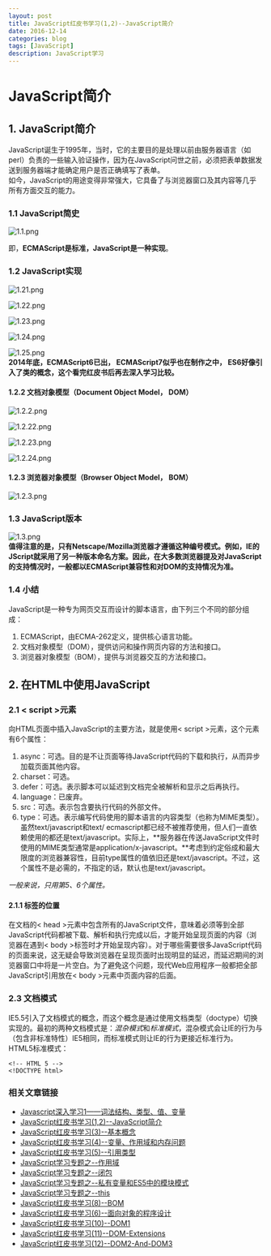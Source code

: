 ```yaml
---
layout: post
title: JavaScript红皮书学习(1,2)--JavaScript简介
date: 2016-12-14
categories: blog
tags: [JavaScript]
description: JavaScript学习
---
```


# JavaScript简介    

## 1. JavaScript简介  
JavaScript诞生于1995年，当时，它的主要目的是处理以前由服务器语言（如perl）负责的一些输入验证操作，因为在JavaScript问世之前，必须把表单数据发送到服务器端才能确定用户是否正确填写了表单。  
如今，JavaScript的用途变得非常强大，它具备了与浏览器窗口及其内容等几乎所有方面交互的能力。   

### 1.1 JavaScript简史  
![1.1.png](http://upload-images.jianshu.io/upload_images/3001083-d143caa96218073c.png?imageMogr2/auto-orient/strip%7CimageView2/2/w/1240)   

即，**ECMAScript是标准，JavaScript是一种实现**。 

### 1.2 JavaScript实现  
![1.21.png](http://upload-images.jianshu.io/upload_images/3001083-08ddd958d7ddb04b.png?imageMogr2/auto-orient/strip%7CimageView2/2/w/1240)     

![1.22.png](http://upload-images.jianshu.io/upload_images/3001083-db9697b8ca87819d.png?imageMogr2/auto-orient/strip%7CimageView2/2/w/1240)     

![1.23.png](http://upload-images.jianshu.io/upload_images/3001083-b3944fa53aae94cf.png?imageMogr2/auto-orient/strip%7CimageView2/2/w/1240)     

![1.24.png](http://upload-images.jianshu.io/upload_images/3001083-810f0f4adba3947a.png?imageMogr2/auto-orient/strip%7CimageView2/2/w/1240)      

![1.25.png](http://upload-images.jianshu.io/upload_images/3001083-ebcbe4a6ea101576.png?imageMogr2/auto-orient/strip%7CimageView2/2/w/1240)      
**2014年底，ECMAScript6已出， ECMAScript7似乎也在制作之中， ES6好像引入了类的概念，这个看完红皮书后再去深入学习比较。**  

#### 1.2.2 文档对象模型（Document Object Model， DOM）   
![1.2.2.png](http://upload-images.jianshu.io/upload_images/3001083-a6a6db373b2c15a8.png?imageMogr2/auto-orient/strip%7CimageView2/2/w/1240)   

![1.2.22.png](http://upload-images.jianshu.io/upload_images/3001083-d554509310f86591.png?imageMogr2/auto-orient/strip%7CimageView2/2/w/1240)        

![1.2.23.png](http://upload-images.jianshu.io/upload_images/3001083-d83e6521085e1b18.png?imageMogr2/auto-orient/strip%7CimageView2/2/w/1240)         

![1.2.24.png](http://upload-images.jianshu.io/upload_images/3001083-8abf21ee30de6ddb.png?imageMogr2/auto-orient/strip%7CimageView2/2/w/1240)            

#### 1.2.3 浏览器对象模型（Browser Object Model， BOM）  
![1.2.3.png](http://upload-images.jianshu.io/upload_images/3001083-3c2afc39e54639d0.png?imageMogr2/auto-orient/strip%7CimageView2/2/w/1240)      

### 1.3 JavaScript版本    
![1.3.png](http://upload-images.jianshu.io/upload_images/3001083-8865cef104063dae.png?imageMogr2/auto-orient/strip%7CimageView2/2/w/1240)       
**值得注意的是，只有Netscape/Mozilla浏览器才遵循这种编号模式。例如，IE的JScript就采用了另一种版本命名方案。因此，在大多数浏览器提及对JavaScript的支持情况时，一般都以ECMAScript兼容性和对DOM的支持情况为准。**   

### 1.4 小结   
JavaScript是一种专为网页交互而设计的脚本语言，由下列三个不同的部分组成：   
1. ECMAScript，由ECMA-262定义，提供核心语言功能。    
2. 文档对象模型（DOM），提供访问和操作网页内容的方法和接口。   
3. 浏览器对象模型（BOM），提供与浏览器交互的方法和接口。     

## 2. 在HTML中使用JavaScript   

### 2.1 < script >元素    
向HTML页面中插入JavaScript的主要方法，就是使用< script >元素，这个元素有6个属性：   
1. async：可选。目的是不让页面等待JavaScript代码的下载和执行，从而异步加载页面其他内容。   
2. charset：可选。   
3. defer：可选。表示脚本可以延迟到文档完全被解析和显示之后再执行。  
4. language：已废弃。  
5. src：可选。表示包含要执行代码的外部文件。  
6. type：可选。表示编写代码使用的脚本语言的内容类型（也称为MIME类型）。虽然text/javascript和text/   ecmascript都已经不被推荐使用，但人们一直依赖使用的都还是text/javascript。实际上，**服务器在传送JavaScript文件时使用的MIME类型通常是application/x-javascript。**考虑到约定俗成和最大限度的浏览器兼容性，目前type属性的值依旧还是text/javascript。不过，这个属性不是必需的，不指定的话，默认也是text/javascript。  

*一般来说，只用第5、6个属性。*     

#### 2.1.1 标签的位置   
在文档的< head >元素中包含所有的JavaScript文件，意味着必须等到全部JavaScript代码都被下载、解析和执行完成以后，才能开始呈现页面的内容（浏览器在遇到< body >标签时才开始呈现内容）。对于哪些需要很多JavaScript代码的页面来说，这无疑会导致浏览器在呈现页面时出现明显的延迟，而延迟期间的浏览器窗口中将是一片空白。为了避免这个问题，现代Web应用程序一般都把全部JavaScript引用放在< body >元素中页面内容的后面。    

### 2.3 文档模式   
IE5.5引入了文档模式的概念，而这个概念是通过使用文档类型（doctype）切换实现的。最初的两种文档模式是：*混杂模式*和*标准模式*，混杂模式会让IE的行为与（包含非标准特性）IE5相同，而标准模式则让IE的行为更接近标准行为。 
HTML5标准模式：  

    <!-- HTML 5 -->     
    <!DOCTYPE html>     


### 相关文章链接    
 - [Javascript深入学习1——词法结构、类型、值、变量](http://liveipool.com/blog/2016/09/12/learn-javascript-1/)       
 - [JavaScript红皮书学习(1,2)--JavaScript简介](http://liveipool.com/blog/2016/12/14/JavaScript-RedBook-1,2-Introduction/)  
 - [JavaScript红皮书学习(3)--基本概念](http://liveipool.com/blog/2016/12/14/JavaScript-RedBook-3-BasicConcepts/)   
 - [JavaScript红皮书学习(4)--变量、作用域和内存问题](http://liveipool.com/blog/2016/12/19/JavaScript-RedBook-4-Variable-Scope-and-Memory/)    
 - [JavaScript红皮书学习(5)--引用类型](http://liveipool.com/blog/2016/12/22/JavaScript-RedBook-5-Reference-Type)     
 - [JavaScript学习专题之--作用域](http://liveipool.com/blog/2016/12/22/JavaScript-Scope)   
 - [JavaScript学习专题之--闭包](http://liveipool.com/blog/2016/12/23/JavaScript-Closures)     
 - [JavaScript学习专题之--私有变量和ES5中的模块模式](http://liveipool.com/blog/2016/12/24/JavaScript-Private-Variable-and-ES5Modules)      
 - [JavaScript学习专题之--this](http://liveipool.com/blog/2016/12/25/JavaScript-this)       
 - [JavaScript红皮书学习(8)--BOM](http://liveipool.com/blog/2016/12/25/JavaScript-RedBook-8-BOM)             
 - [JavaScript红皮书学习(6)--面向对象的程序设计](http://liveipool.com/blog/2016/12/27/JavaScript-RedBook-6-Object-Oriented)                  
 - [JavaScript红皮书学习(10)--DOM1](http://liveipool.com/blog/2016/12/31/JavaScript-RedBook-10-DOM1)                  
 - [JavaScript红皮书学习(11)--DOM-Extensions](http://liveipool.com/blog/2016/12/31/JavaScript-RedBook-11-DOM-Extensions)                  
 - [JavaScript红皮书学习(12)--DOM2-And-DOM3](http://liveipool.com/blog/2016/12/31/JavaScript-RedBook-12-DOM2-And-DOM3)                  